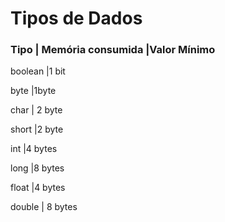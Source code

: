 # Tipos de Dados

### Tipo		| Memória consumida	|Valor Mínimo

boolean	      |1 bit

byte			     |1byte

char			     | 2 byte

short 		      |2 byte

int				    |4 bytes

long	  	       |8 bytes

float	 	        |4 bytes

double		    | 8 bytes